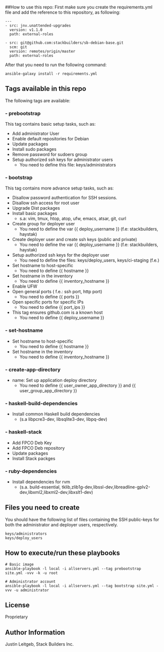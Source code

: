 ##How to use this repo:
First make sure you create the requirements.yml file
and add the reference to this repository, as following:

```
---
- src: jnv.unattended-upgrades
  version: v1.1.0
  path: external-roles

- src: git@github.com:stackbuilders/sb-debian-base.git
  scm: git
  version: remotes/origin/master
  path: external-roles
```
After that you need to run the following command:

```
ansible-galaxy install -r requirements.yml
```

## Tags available in this repo
The following tags are available:

### - prebootstrap
This tag contains basic setup tasks, such as:
- Add administrator User
- Enable default repositories for Debian
- Update packages
- Install sudo packages
- Remove password for sudoers group
- Setup authorized ssh keys for administrator users
    - You need to define this file: keys/administrators

### - bootstrap
This tag contains more advance setup tasks, such as:

- Disallow password authentication for SSH sessions.
- Disallow ssh access for root user
- Upgrade Dist packages
- Install basic packages
    - s.a: vim, tmux, htop, atop, ufw, emacs, atsar, git, curl
- Create group for deployer user
    - You need to define the var {{ deploy_username }} (f.e: stackbuilders, haystak)
- Create deployer user and create ssh keys (public and private)
    - You need to define the var {{ deploy_username }} (f.e: stackbuilders, haystak)
- Setup authorized ssh keys for the deployer user
    - You need to define the files: keys/deploy_users, keys/ci-staging (f.e.)
- Set hostname to host-specific
    - You need to define {{ hostname }}
- Set hostname in the inventory
    - You need to define {{ inventory_hostname }}
- Enable UFW
- Open general ports ( f.e.: ssh port, http port)
    - You need to define {{ ports }}
- Open specific ports for specific IPs
    - You need to define {{ port_ips }}
- This tag ensures github.com is a known host
    - You need to define {{ deploy_username }}

### - set-hostname
- Set hostname to host-specific
    - You need to define {{ hostname }}
- Set hostname in the inventory
    - You need to define {{ inventory_hostname }}

### - create-app-directory
- name: Set up application deploy directory
    - You need to define {{ user_owner_app_directory }} and {{ user_group_app_directory }}

### - haskell-build-dependencies
- Install common Haskell build dependencies
    - (s.a libpcre3-dev, libsqlite3-dev, libpq-dev)

### - haskell-stack
- Add FPCO Deb Key
- Add FPCO Deb repository
- Update packages
- Install Stack packges

### - ruby-dependencies
- Install dependencies for rvm
    - (s.a. build-essential, tklib,zlib1g-dev,libssl-dev,libreadline-gplv2-dev,libxml2,libxml2-dev,libxslt1-dev)

## Files you need to create
You should have the following list of files containing the SSH public-keys for both the administrator and deployer users, respectively.

```
keys/administrators
keys/deploy_users
```

## How to execute/run these playbooks

```
# Basic image
ansible-playbook -l local -i allservers.yml --tag prebootstrap site.yml -vvv -k -u root

# Administrator account
ansible-playbook -l local -i allservers.yml --tag bootstrap site.yml -vvv -u administrator
```

License
-------

Proprietary

Author Information
------------------

Justin Leitgeb, Stack Builders Inc.
